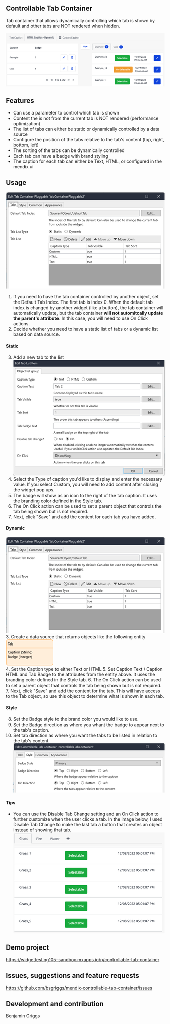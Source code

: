 ## Controllable Tab Container
Tab container that allows dynamically controlling which tab is shown by default and other tabs are NOT rendered when hidden.

![demo image](https://github.com/bsgriggs/mendix-controllable-tab-container/blob/media/demo.png)

## Features
- Can use a parameter to control which tab is shown
- Content the is not from the current tab is NOT rendered (performance optimization)
- The list of tabs can either be static or dynamically controlled by a data source
- Configure the position of the tabs relative to the tab's content (top, right, bottom, left)
- The sorting of the tabs can be dynamically controlled
- Each tab can have a badge with brand styling
- The caption for each tab can either be Text, HTML, or configured in the mendix ui

## Usage
![tabs-static](https://github.com/bsgriggs/mendix-controllable-tab-container/blob/media/tabs-static.png)
1. If you need to have the tab container controlled by another object, set the Default Tab Index. The first tab is index 0. When the default tab index is changed by another widget (like a button), the tab container will automatically update, but the tab container **will not automitcally update the parent's attribute**. In this case, you will need to use On Click actions.
2. Decide whether you need to have a static list of tabs or a dynamic list based on data source. 

#### Static
3. Add a new tab to the list  
![tabs-static-item](https://github.com/bsgriggs/mendix-controllable-tab-container/blob/media/tabs-static-item.png)  
4. Select the Type of caption you'd like to display and enter the necessary value. If you select Custom, you will need to add content after closing the widget pop ups.
5. The badge will show as an icon to the right of the tab caption. It uses the branding color defined in the Style tab.
6. The On Click action can be used to set a parent object that controls the tab being shown but is not required.
7. Next, click "Save" and add the content for each tab you have added.

#### Dynamic
![tabs-dynamic](https://github.com/bsgriggs/mendix-controllable-tab-container/blob/media/tabs-static.png)  
3. Create a data source that returns objects like the following entity  
![dynamic-entity](https://github.com/bsgriggs/mendix-controllable-tab-container/blob/media/dynamic-entity.png)  
4. Set the Caption type to either Text or HTML
5. Set Caption Text / Caption HTML and Tab Badge to the attributes from the entity above. It uses the branding color defined in the Style tab.
6. The On Click action can be used to set a parent object that controls the tab being shown but is not required.
7. Next, click "Save" and add the content for the tab. This will have access to the Tab object, so use this object to determine what is shown in each tab.


#### Style
8. Set the Badge style to the brand color you would like to use.
9. Set the Badge direction as where you whant the badge to appear next to the tab's caption.
10. Set tab direction as where you want the tabs to be listed in relation to the tab's content.  
![style](https://github.com/bsgriggs/mendix-controllable-tab-container/blob/media/style.png)  

#### Tips
- You can use the Disable Tab Change setting and an On Click action to further customize when the user clicks a tab. In the image below, I used Disable Tab Change to make the last tab a button that creates an object instead of showing that tab.  
![disable-tab-change](https://github.com/bsgriggs/mendix-controllable-tab-container/blob/media/disable-tab-change.png)  

## Demo project
https://widgettesting105-sandbox.mxapps.io/p/controllable-tab-container

## Issues, suggestions and feature requests
https://github.com/bsgriggs/mendix-controllable-tab-container/issues

## Development and contribution
Benjamin Griggs
